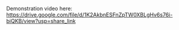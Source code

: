 Demonstration video here: https://drive.google.com/file/d/1K2AkbnESFnZpTW0XBLgHv6s76i-biQKB/view?usp=share_link
